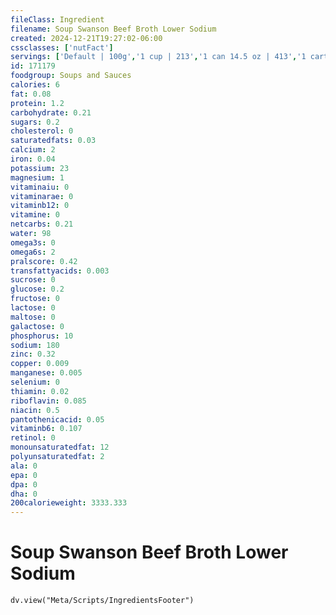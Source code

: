 ```yaml
---
fileClass: Ingredient
filename: Soup Swanson Beef Broth Lower Sodium
created: 2024-12-21T19:27:02-06:00
cssclasses: ['nutFact']
servings: ['Default | 100g','1 cup | 213','1 can 14.5 oz | 413','1 carton 32 oz | 925']
id: 171179
foodgroup: Soups and Sauces
calories: 6
fat: 0.08
protein: 1.2
carbohydrate: 0.21
sugars: 0.2
cholesterol: 0
saturatedfats: 0.03
calcium: 2
iron: 0.04
potassium: 23
magnesium: 1
vitaminaiu: 0
vitaminarae: 0
vitaminb12: 0
vitamine: 0
netcarbs: 0.21
water: 98
omega3s: 0
omega6s: 2
pralscore: 0.42
transfattyacids: 0.003
sucrose: 0
glucose: 0.2
fructose: 0
lactose: 0
maltose: 0
galactose: 0
phosphorus: 10
sodium: 180
zinc: 0.32
copper: 0.009
manganese: 0.005
selenium: 0
thiamin: 0.02
riboflavin: 0.085
niacin: 0.5
pantothenicacid: 0.05
vitaminb6: 0.107
retinol: 0
monounsaturatedfat: 12
polyunsaturatedfat: 2
ala: 0
epa: 0
dpa: 0
dha: 0
200calorieweight: 3333.333
---
```


# Soup Swanson Beef Broth Lower Sodium

```dataviewjs
dv.view("Meta/Scripts/IngredientsFooter")
```